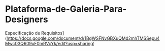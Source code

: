 # Plataforma-de-Galeria-Para-Designers
Especificação de Requisitos](https://docs.google.com/document/d/1BgWSFNvGBXuQMd2mhTMSSepu4Mwc03Q609uF0mRVcYk/edit?usp=sharing)
